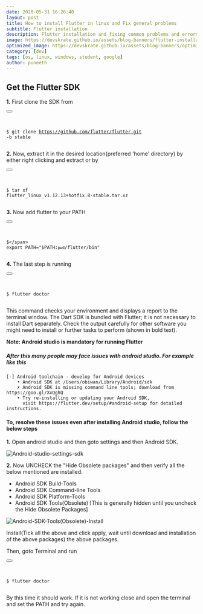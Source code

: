 ```yaml
---
date: 2020-05-31 16:26:40
layout: post
title: How to install Flutter in linux and Fix general problems
subtitle: Flutter installation
description: Flutter installation and fixing common problems and errors
image: https://devskrate.github.io/assets/blog-banners/flutter-installation-linux.webp
optimized_image: https://devskrate.github.io/assets/blog-banners/optimized/flutter-installation-linux-opt.webp
category: [dev]
tags: [os, linux, windows, student, google]
author: puneeth
---
```


## Get the Flutter SDK

**1.** First clone the SDK from

<div class="highlight highlighter-rouge">
<div class="code-excerpt__code "><button class="code-excerpt__copy-btn btn" type="button" data-toggle="tooltip" title="" data-clipboard-text="git clone https://github.com/flutter/flutter.git -b stable" data-original-title="Copy code">  <i class="material-icons"></i></button>
<pre class="highlight">

<code><span class="gp">\$</span> git clone https://github.com/flutter/flutter.git -b stable
</code></pre>

</div>
</div>

**2.** Now, extract it in the desired location(preferred 'home' directory) by either right clicking and extract or by

<div class="highlight highlighter-rouge">
<div class="code-excerpt__code "><button class="code-excerpt__copy-btn btn" type="button" data-toggle="tooltip" title="" data-clipboard-text="tar xf flutter_linux_v1.12.13+hotfix.8-stable.tar.xz" data-original-title="Copy code">  <i class="material-icons"></i></button>
<pre class="highlight">

<code><span class="gp">\$</span> tar xf flutter_linux_v1.12.13+hotfix.8-stable.tar.xz
</code></pre>

</div>
</div>

**3.** Now add flutter to your PATH

<div class="highlight highlighter-rouge">
<div class="code-excerpt__code "><button class="code-excerpt__copy-btn btn" type="button" data-toggle="tooltip" title="" data-clipboard-text='export PATH="$PATH:`pwd`/flutter/bin"' data-original-title="Copy code">  <i class="material-icons"></i></button>
<pre class="highlight">

<code><span class="gp">$</span> export PATH="$PATH:`pwd`/flutter/bin"
</code></pre>

</div>
</div>

**4.** The last step is running

<div class="highlight highlighter-rouge">
<div class="code-excerpt__code "><button class="code-excerpt__copy-btn btn" type="button" data-toggle="tooltip" title="" data-clipboard-text="flutter doctor" data-original-title="Copy code">  <i class="material-icons"></i></button>
<pre class="highlight">

<code><span class="gp">\$</span> flutter doctor
</code></pre>

</div>
</div>

This command checks your environment and displays a report to the terminal window. The Dart SDK is bundled with Flutter; it is not necessary to install Dart separately. Check the output carefully for other software you might need to install or further tasks to perform (shown in bold text).

**Note: Android studio is mandatory for running Flutter**

##### After this many people may face issues with android studio. For example like this

```
[-] Android toolchain - develop for Android devices
    • Android SDK at /Users/obiwan/Library/Android/sdk
    ✗ Android SDK is missing command line tools; download from https://goo.gl/XxQghQ
    • Try re-installing or updating your Android SDK,
      visit https://flutter.dev/setup/#android-setup for detailed instructions.
```

#### To, resolve these issues even after installing Android studio, follow the below steps

**1.** Open android studio and then goto settings and then Android SDK.

![Android-studio-settings-sdk](https://devskrate.github.io/assets/images/android/flutter-install-1.webp)

**2.** Now UNCHECK the "Hide Obsolete packages" and then verify all the below mentioned are installed.

- Android SDK Build-Tools
- Android SDK Command-line Tools
- Android SDK Platform-Tools
- Android SDK Tools(Obsolete) [This is generally hidden until you uncheck the Hide Obsolete Packages]

![Android-SDK-Tools(Obsolete)-Install](https://devskrate.github.io/assets/images/android/flutter-install-2.webp)

Install(Tick all the above and click apply, wait until download and installation of the above packages) the above packages.

Then, goto Terminal and run

<div class="highlight highlighter-rouge">
<div class="code-excerpt__code "><button class="code-excerpt__copy-btn btn" type="button" data-toggle="tooltip" title="" data-clipboard-text="flutter doctor" data-original-title="Copy code">  <i class="material-icons"></i></button>
<pre class="highlight">

<code><span class="gp">\$</span> flutter doctor
</code></pre>

</div>
</div>

By this time it should work. If it is not working close and open the terminal and set the PATH and try again.
